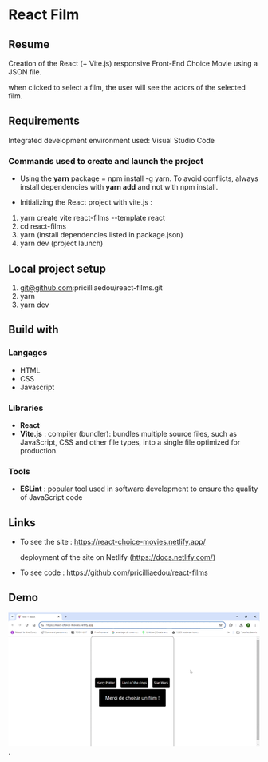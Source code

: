 # React Film

## Resume

Creation of the React (+ Vite.js) responsive Front-End Choice Movie using a JSON file.

when clicked to select a film, the user will see the actors of the selected film.

## Requirements

Integrated development environment used: Visual Studio Code

### Commands used to create and launch the project

- Using the **yarn** package = npm install -g yarn. To avoid conflicts, always install dependencies with **yarn add** and not with npm install.

- Initializing the React project with vite.js :

1. yarn create vite react-films --template react
2. cd react-films
3. yarn (install dependencies listed in package.json)
4. yarn dev (project launch)

## Local project setup

1. git@github.com:pricilliaedou/react-films.git
2. yarn
3. yarn dev

## Build with

### Langages

- HTML
- CSS
- Javascript

### Libraries

- **React**
- **Vite.js** : compiler (bundler): bundles multiple source files, such as JavaScript, CSS and other file types, into a single file optimized for production.

### Tools

- **ESLint** : popular tool used in software development to ensure the quality of JavaScript code

## Links

- To see the site : https://react-choice-movies.netlify.app/

  deployment of the site on Netlify (https://docs.netlify.com/)

- To see code : https://github.com/pricilliaedou/react-films

## Demo

![Demo](./src//assets/demo-gif.gif "Demo du site").
